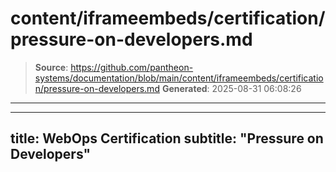 # content/iframeembeds/certification/pressure-on-developers.md

> **Source**: https://github.com/pantheon-systems/documentation/blob/main/content/iframeembeds/certification/pressure-on-developers.md
> **Generated**: 2025-08-31 06:08:26

---

---
title: WebOps Certification
subtitle: "Pressure on Developers"
---

<Partial file="certification-guide/pressure-on-developers.md" />
